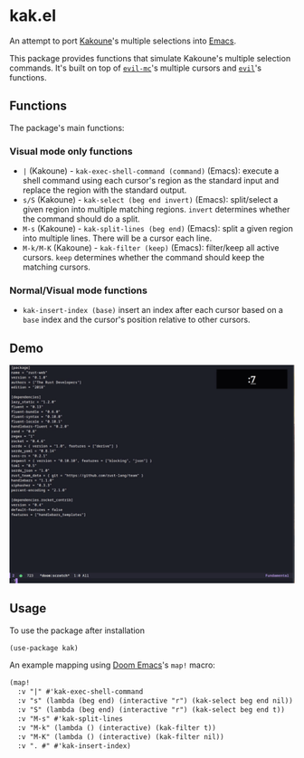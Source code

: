# kak.el

An attempt to port [Kakoune](https://github.com/mawww/kakoune)'s multiple selections into [Emacs](https://www.gnu.org/software/emacs/).

This package provides functions that simulate Kakoune's multiple selection commands.
It's built on top of [`evil-mc`](https://github.com/gabesoft/evil-mc)'s multiple cursors and [`evil`](https://github.com/emacs-evil/evil)'s functions.

## Functions

The package's main functions:

### Visual mode only functions

- `|` (Kakoune) - `kak-exec-shell-command (command)` (Emacs): execute a shell command using each cursor's region as the standard input and replace the region with the standard output.
- `s/S` (Kakoune) - `kak-select (beg end invert)` (Emacs): split/select a given region into multiple matching regions. `invert` determines whether the command should do a split.
- `M-s` (Kakoune) - `kak-split-lines (beg end)` (Emacs): split a given region into multiple lines. There will be a cursor each line.
- `M-k/M-K` (Kakoune) - `kak-filter (keep)` (Emacs): filter/keep all active cursors. `keep` determines whether the command should keep the matching cursors.

### Normal/Visual mode functions

- `kak-insert-index (base)` insert an index after each cursor based on a `base` index and the cursor's position relative to other cursors.

## Demo

![demo](./examples/demo.gif)

## Usage

To use the package after installation

```emacs-lisp
(use-package kak)
```

An example mapping using [Doom Emacs](https://github.com/hlissner/doom-emacs)'s `map!` macro:

```emacs-lisp
(map!
  :v "|" #'kak-exec-shell-command
  :v "s" (lambda (beg end) (interactive "r") (kak-select beg end nil))
  :v "S" (lambda (beg end) (interactive "r") (kak-select beg end t))
  :v "M-s" #'kak-split-lines
  :v "M-k" (lambda () (interactive) (kak-filter t))
  :v "M-K" (lambda () (interactive) (kak-filter nil))
  :v ". #" #'kak-insert-index)
```
